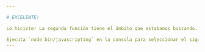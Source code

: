 ```yaml
---

# EXCELENTE!

Lo hiciste! La segunda función tiene el ámbito que estabamos buscando.

Ejecuta `node bin/javascripting` en la consola para seleccionar el siguiente ejercicio.
---
```

